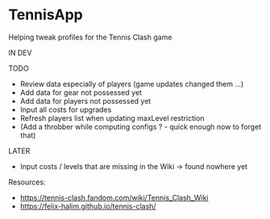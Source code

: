 # TennisApp
Helping tweak profiles for the Tennis Clash game

IN DEV

TODO
* Review data especially of players (game updates changed them ...)
* Add data for gear not possessed yet
* Add data for players not possessed yet
* Input all costs for upgrades
* Refresh players list when updating maxLevel restriction
* (Add a throbber while computing configs ? - quick enough now to forget that)

LATER
* Input costs / levels that are missing in the Wiki -> found nowhere yet

Resources:
* https://tennis-clash.fandom.com/wiki/Tennis_Clash_Wiki
* https://felix-halim.github.io/tennis-clash/
